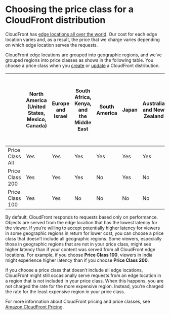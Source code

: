 # Choosing the price class for a CloudFront distribution<a name="PriceClass"></a>

CloudFront has [edge locations all over the world](http://aws.amazon.com/cloudfront/features/#Global_Edge_Network)\. Our cost for each edge location varies and, as a result, the price that we charge varies depending on which edge location serves the requests\.

CloudFront edge locations are grouped into geographic regions, and we’ve grouped regions into price classes as shows in the following table\. You choose a price class when you [create](distribution-web-creating-console.md) or [update](HowToUpdateDistribution.md) a CloudFront distribution\.


|  | North America \(United States, Mexico, Canada\) | Europe and Israel | South Africa, Kenya, and the Middle East | South America | Japan | Australia and New Zealand | Hong Kong, Indonesia, the Philippines, Singapore, South Korea, Taiwan, and Thailand | India | 
| --- | --- | --- | --- | --- | --- | --- | --- | --- | 
| Price Class All | Yes | Yes | Yes | Yes | Yes | Yes | Yes | Yes | 
| Price Class 200 | Yes | Yes | Yes | No | Yes | No | Yes | Yes | 
| Price Class 100 | Yes | Yes | No | No | No | No | No | No | 

By default, CloudFront responds to requests based only on performance\. Objects are served from the edge location that has the lowest latency for the viewer\. If you’re willing to accept potentially higher latency for viewers in some geographic regions in return for lower cost, you can choose a price class that doesn’t include all geographic regions\. Some viewers, especially those in geographic regions that are not in your price class, might see higher latency than if your content was served from all CloudFront edge locations\. For example, if you choose **Price Class 100**, viewers in India might experience higher latency than if you choose **Price Class 200**\.

If you choose a price class that doesn’t include all edge locations, CloudFront might still occasionally serve requests from an edge location in a region that is not included in your price class\. When this happens, you are not charged the rate for the more expensive region\. Instead, you’re charged the rate for the least expensive region in your price class\.

For more information about CloudFront pricing and price classes, see [ Amazon CloudFront Pricing](http://aws.amazon.com/cloudfront/pricing)\.